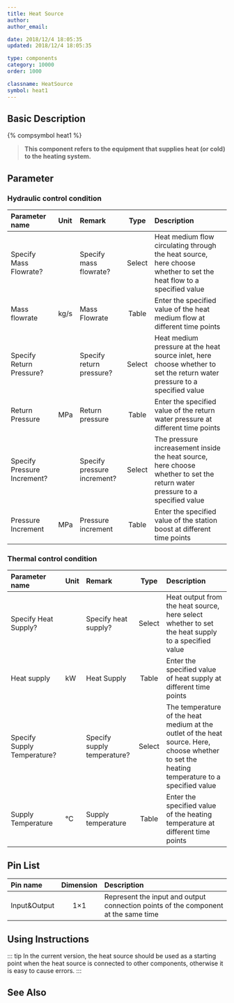 ```yaml
---
title: Heat Source
author: 
author_email:

date: 2018/12/4 18:05:35
updated: 2018/12/4 18:05:35

type: components
category: 10000
order: 1000

classname: HeatSource
symbol: heat1
---
```

## Basic Description
{% compsymbol heat1 %}

> **This component refers to the equipment that supplies heat (or cold) to the heating system.**

## Parameter
### Hydraulic control condition
| Parameter name | Unit | Remark | Type | Description |
| :--- | :--- | :--- | :--: | :--- |
| Specify Mass Flowrate? |  | Specify mass flowrate? | Select | Heat medium flow circulating through the heat source, here choose whether to set the heat flow to a specified value |
| Mass flowrate | kg/s | Mass Flowrate | Table | Enter the specified value of the heat medium flow at different time points |
| Specify Return Pressure? |  | Specify return pressure? | Select | Heat medium pressure at the heat source inlet, here choose whether to set the return water pressure to a specified value |
| Return Pressure | MPa | Return pressure | Table | Enter the specified value of the return water pressure at different time points |
| Specify Pressure Increment? |  | Specify pressure increment? | Select | The pressure increasement inside the heat source, here choose whether to set the return water pressure to a specified value |
| Pressure Increment | MPa | Pressure increment | Table | Enter the specified value of the station boost at different time points |

### Thermal control condition
| Parameter name | Unit | Remark | Type | Description |
| :--- | :--- | :--- | :--: | :--- |
| Specify Heat Supply? |  | Specify heat supply? | Select | Heat output from the heat source, here select whether to set the heat supply to a specified value |
| Heat supply | kW | Heat Supply | Table | Enter the specified value of heat supply at different time points |
| Specify Supply Temperature? |  | Specify supply temperature? | Select | The temperature of the heat medium at the outlet of the heat source. Here, choose whether to set the heating temperature to a specified value |
| Supply Temperature | ℃ | Supply temperature | Table | Enter the specified value of the heating temperature at different time points |


## Pin List

| Pin name | Dimension | Description |
| :--- | :--:  | :--- |
| Input&Output | 1×1 | Represent the input and output connection points of the component at the same time |

## Using Instructions

::: tip
In the current version, the heat source should be used as a starting point when the heat source is connected to other components, otherwise it is easy to cause errors.
:::

## See Also


